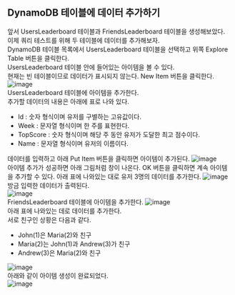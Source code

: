## DynamoDB 테이블에 데이터 추가하기
앞서 UsersLeaderboard 테이블과 FriendsLeaderboard 테이블을 생성해보았다.  
이제 쿼리 테스트를 위해 두 테이블에 데이터를 추가해보자.  
DynamoDB 테이블 목록에서 UsersLeaderboard 테이블을 선택하고 위쪽 Explore Table 버튼을 클릭한다.   
UsersLeaderboard 테이블 안에 들어있는 아이템을 볼 수 있다.   
현재는 빈 테이블이므로 데이터가 표시되지 않는다. New Item 버튼을 클릭한다.  
![image](https://user-images.githubusercontent.com/33191974/138663564-650cf1b3-3362-40ac-84bb-38c5d5eee21d.png)  
UsersLeaderboard 테이블에 아이템을 추가한다.  
추가할 데이터의 내용은 아래에 표로 나와 있다. 
- Id : 숫자 형식이며 유저를 구별하는 고유값이다.
- Week : 문자열 형식이며 한 주를 표현한다.
- TopScore : 숫자 형식이며 해당 주 동안 유저가 도달한 최고 점수이다.
- Name : 문자열 형식이며 유저의 이름이다.

데이터를 입력하고 아래 Put Item 버튼을 클릭하면 아이템이 추가된다. 
![image](https://user-images.githubusercontent.com/33191974/138664315-5f3e5158-be08-47b4-884c-4a46a2090040.png)  
아이템 추가가 성공하면 아래 그림처럼 창이 나온다. OK 버튼을 클릭하면 계속 아이템을 추가할 수 있다.
아래 표에 나와있는 대로 유저 3명의 데이터를 추가한다. 
![image](https://user-images.githubusercontent.com/33191974/138664516-47ed1abb-6b04-4cb9-89b3-fe9e8b841136.png)    
방금 입력한 데이터가 출력된다.  
![image](https://user-images.githubusercontent.com/33191974/138664952-eee58832-50c8-42e7-a4a6-cbb0d300b7c0.png)  
FriendsLeaderboard 테이블에 아이템을 추가한다. 
![image](https://user-images.githubusercontent.com/33191974/138665416-ed8c7c6f-64ef-49d0-8232-0de2149d1bfa.png)  
아래 표에 나와있는 데로 데이터를 추가한다.  
서로 친구인 상황은 다음과 같다.  
- John(1)은 Maria(2)와 친구
- Maria(2)는 John(1)과 Andrew(3)가 친구
- Andrew(3)은 Maria(2)와 친구  

![image](https://user-images.githubusercontent.com/33191974/138665855-6e207eec-5ed7-49fc-822c-bbedec5b66e1.png)    
아래와 같이 아이템 생성이 완료되었다.   
![image](https://user-images.githubusercontent.com/33191974/138666621-3b7957f0-f57b-4829-8907-05d3a1abe7a2.png)













